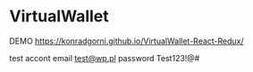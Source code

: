 # VirtualWallet
DEMO https://konradgorni.github.io/VirtualWallet-React-Redux/

test accont
email test@wp.pl
password Test123!@#
